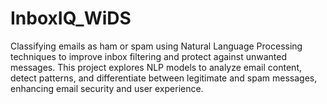 # InboxIQ_WiDS
Classifying emails as ham or spam using Natural Language Processing techniques to improve inbox filtering and protect against unwanted messages. This project explores NLP models to analyze email content, detect patterns, and differentiate between legitimate and spam messages, enhancing email security and user experience.
